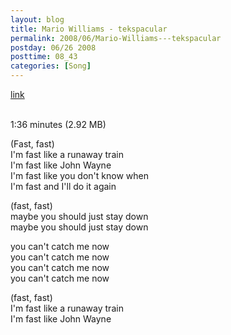 ```yaml
---
layout: blog
title: Mario Williams - tekspacular
permalink: 2008/06/Mario-Williams---tekspacular
postday: 06/26 2008
posttime: 08_43
categories: [Song]
---
```


<a href="http://kristeraxel.com/media/vault/MarioWilliams_v3_moreDrums.mp3">link</a>

<br />1:36 minutes (2.92 MB)<p>(Fast, fast)<br />
I&#039;m fast like a runaway train<br />
I&#039;m fast like John Wayne<br />
I&#039;m fast like you don&#039;t know when<br />
I&#039;m fast and I&#039;ll do it again</p>
<p>(fast, fast)<br />
maybe you should just stay down<br />
maybe you should just stay down</p>
<p>you can&#039;t catch me now<br />
you can&#039;t catch me now<br />
you can&#039;t catch me now<br />
you can&#039;t catch me now</p>
<p>(fast, fast)<br />
I&#039;m fast like a runaway train<br />
I&#039;m fast like John Wayne</p>
